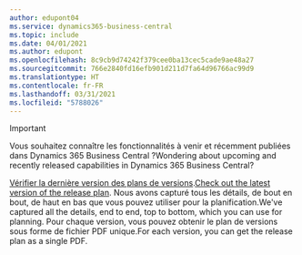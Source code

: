 ```yaml
---
author: edupont04
ms.service: dynamics365-business-central
ms.topic: include
ms.date: 04/01/2021
ms.author: edupont
ms.openlocfilehash: 8c9cb9d74242f379cee0ba13cec5cade9ae48a27
ms.sourcegitcommit: 766e2840fd16efb901d211d7fa64d96766ac99d9
ms.translationtype: HT
ms.contentlocale: fr-FR
ms.lasthandoff: 03/31/2021
ms.locfileid: "5788026"
---
```

> [!IMPORTANT]
>
> <span data-ttu-id="2aeae-101">Vous souhaitez connaître les fonctionnalités à venir et récemment publiées dans Dynamics 365 Business Central ?</span><span class="sxs-lookup"><span data-stu-id="2aeae-101">Wondering about upcoming and recently released capabilities in Dynamics 365 Business Central?</span></span>
>
> <span data-ttu-id="2aeae-102">[Vérifier la dernière version des plans de versions](/dynamics365/release-plans/).</span><span class="sxs-lookup"><span data-stu-id="2aeae-102">[Check out the latest version of the release plan](/dynamics365/release-plans/).</span></span> <span data-ttu-id="2aeae-103">Nous avons capturé tous les détails, de bout en bout, de haut en bas que vous pouvez utiliser pour la planification.</span><span class="sxs-lookup"><span data-stu-id="2aeae-103">We've captured all the details, end to end, top to bottom, which you can use for planning.</span></span> <span data-ttu-id="2aeae-104">Pour chaque version, vous pouvez obtenir le plan de versions sous forme de fichier PDF unique.</span><span class="sxs-lookup"><span data-stu-id="2aeae-104">For each version, you can get the release plan as a single PDF.</span></span>